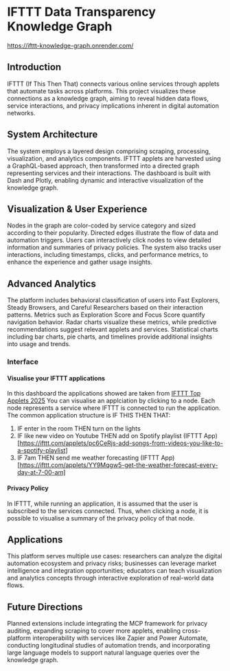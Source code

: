 # IFTTT Data Transparency Knowledge Graph

https://ifttt-knowledge-graph.onrender.com/

## Introduction
IFTTT (If This Then That) connects various online services through applets that automate tasks across platforms. This project visualizes these connections as a knowledge graph, aiming to reveal hidden data flows, service interactions, and privacy implications inherent in digital automation networks.

## System Architecture
The system employs a layered design comprising scraping, processing, visualization, and analytics components. IFTTT applets are harvested using a GraphQL-based approach, then transformed into a directed graph representing services and their interactions. The dashboard is built with Dash and Plotly, enabling dynamic and interactive visualization of the knowledge graph.

## Visualization & User Experience
Nodes in the graph are color-coded by service category and sized according to their popularity. Directed edges illustrate the flow of data and automation triggers. Users can interactively click nodes to view detailed information and summaries of privacy policies. The system also tracks user interactions, including timestamps, clicks, and performance metrics, to enhance the experience and gather usage insights.

## Advanced Analytics
The platform includes behavioral classification of users into Fast Explorers, Steady Browsers, and Careful Researchers based on their interaction patterns. Metrics such as Exploration Score and Focus Score quantify navigation behavior. Radar charts visualize these metrics, while predictive recommendations suggest relevant applets and services. Statistical charts including bar charts, pie charts, and timelines provide additional insights into usage and trends.

### Interface
#### Visualise your IFTTT applications
In this dashboard the applications showed are taken from [IFTTT Top Applets 2025](https://ifttt.com/explore/top-applets-on-ifttt)
You can visualise an applciation by clicking to a node. Each node represents a service where IFTTT is connected to run the application.
The common application structure is IF THIS THEN THAT:
1) IF enter in the room THEN turn on the lights
2) IF like new video on Youtube THEN add on Spotify playlist (IFTTT App)[https://ifttt.com/applets/pc6CeRjs-add-songs-from-videos-you-like-to-a-spotify-playlist]
3) IF 7am THEN send me weather forecasting (IFTTT App)[https://ifttt.com/applets/YY9Mqgw5-get-the-weather-forecast-every-day-at-7-00-am]

#### Privacy Policy
In IFTTT, while running an application, it is assumed that the user is subscribed to the services connected.
Thus, when clicking a node, it is possible to visualise a summary of the privacy policy of that node.

## Applications
This platform serves multiple use cases: researchers can analyze the digital automation ecosystem and privacy risks; businesses can leverage market intelligence and integration opportunities; educators can teach visualization and analytics concepts through interactive exploration of real-world data flows.

## Future Directions
Planned extensions include integrating the MCP framework for privacy auditing, expanding scraping to cover more applets, enabling cross-platform interoperability with services like Zapier and Power Automate, conducting longitudinal studies of automation trends, and incorporating large language models to support natural language queries over the knowledge graph.

